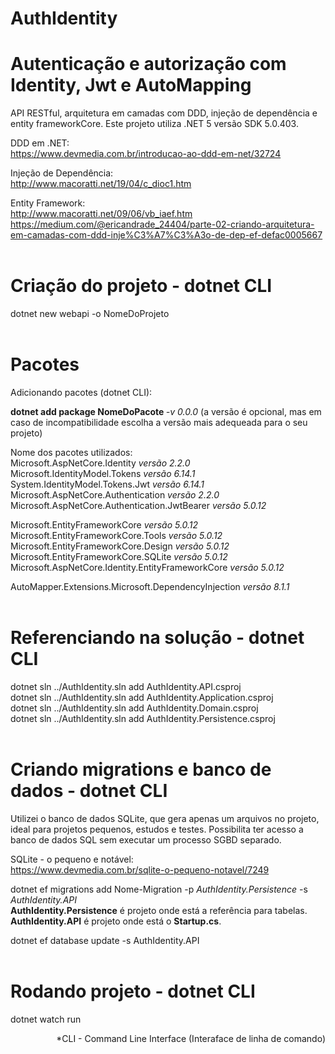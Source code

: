# AuthIdentity 
# Autenticação e autorização com Identity, Jwt e AutoMapping

API RESTful, arquitetura em camadas com DDD, injeção de dependência e entity frameworkCore.
Este projeto utiliza .NET 5 versão SDK 5.0.403. 

DDD em .NET: <br />
https://www.devmedia.com.br/introducao-ao-ddd-em-net/32724 

Injeção de Dependência: <br /> 
http://www.macoratti.net/19/04/c_dioc1.htm

Entity Framework: <br />
http://www.macoratti.net/09/06/vb_iaef.htm 
https://medium.com/@ericandrade_24404/parte-02-criando-arquitetura-em-camadas-com-ddd-inje%C3%A7%C3%A3o-de-dep-ef-defac0005667
<br /><br />


# Criação do projeto - dotnet CLI

dotnet new webapi -o NomeDoProjeto
<br /><br />


# Pacotes 

Adicionando pacotes (dotnet CLI):
<p>
<b>dotnet add package NomeDoPacote </b> <i> -v 0.0.0</i> (a versão é opcional, mas em caso de incompatibilidade escolha a versão mais adequeada para o seu projeto)
</p>

Nome dos pacotes utilizados: <br />
Microsoft.AspNetCore.Identity <i>versão 2.2.0</i><br />
Microsoft.IdentityModel.Tokens <i>versão 6.14.1</i><br />
System.IdentityModel.Tokens.Jwt <i>versão 6.14.1</i><br />
Microsoft.AspNetCore.Authentication <i>versão 2.2.0</i> <br />
Microsoft.AspNetCore.Authentication.JwtBearer <i>versão 5.0.12</i> <br />

Microsoft.EntityFrameworkCore <i>versão 5.0.12 </i><br />
Microsoft.EntityFrameworkCore.Tools <i>versão 5.0.12</i> <br />
Microsoft.EntityFrameworkCore.Design <i>versão 5.0.12</i><br />
Microsoft.EntityFrameworkCore.SQLite <i>versão 5.0.12</i><br />
Microsoft.AspNetCore.Identity.EntityFrameworkCore <i>versão 5.0.12</i> <br />

AutoMapper.Extensions.Microsoft.DependencyInjection <i>versão 8.1.1</i><br /><br/>


# Referenciando na solução - dotnet CLI

dotnet sln ../AuthIdentity.sln add AuthIdentity.API.csproj <br />
dotnet sln ../AuthIdentity.sln add AuthIdentity.Application.csproj <br />
dotnet sln ../AuthIdentity.sln add AuthIdentity.Domain.csproj <br />
dotnet sln ../AuthIdentity.sln add AuthIdentity.Persistence.csproj
<br /><br />


# Criando migrations e banco de dados - dotnet CLI
<p>
Utilizei o banco de dados SQLite, que gera apenas um arquivos no projeto, ideal para projetos pequenos, estudos e testes. Possibilita ter acesso a banco de dados SQL sem executar um processo SGBD separado.
</p>

SQLite - o pequeno e notável: <br />
https://www.devmedia.com.br/sqlite-o-pequeno-notavel/7249

dotnet ef migrations add Nome-Migration -p <i>AuthIdentity.Persistence</i> -s <i>AuthIdentity.API</i> <br />
<b>AuthIdentity.Persistence</b> é projeto onde está a referência para tabelas. <br />
<b>AuthIdentity.API</b> é projeto onde está o <b>Startup.cs</b>.

dotnet ef database update -s AuthIdentity.API
<br /><br />


# Rodando projeto - dotnet CLI

dotnet watch run

<p align='right'>
*CLI - Command Line Interface (Interaface de linha de comando)
</p>